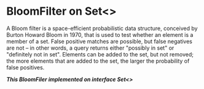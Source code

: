 # BloomFilter on Set<>

A Bloom filter is a space-efficient probabilistic data structure, conceived by Burton Howard Bloom in 1970, that is used to test whether an element is a member of a set. False positive matches are possible, but false negatives are not – in other words, a query returns either "possibly in set" or "definitely not in set". Elements can be added to the set, but not removed; the more elements that are added to the set, the larger the probability of false positives.

<b><i>This BloomFiler implemented on interface Set<></b></i>
